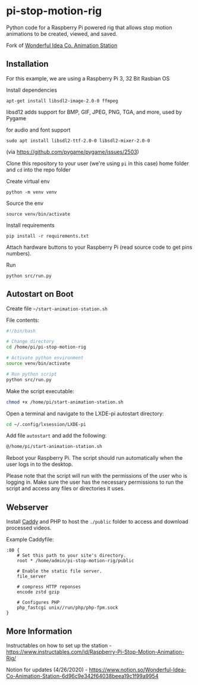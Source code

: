 # pi-stop-motion-rig

Python code for a Raspberry Pi powered rig that allows stop motion animations to be created, viewed, and saved.

Fork of [Wonderful Idea Co. Animation Station](https://github.com/wonderfulideaco/pi-stop-motion-rig)



## Installation

For this example, we are using a Raspberry Pi 3, 32 Bit Rasbian OS

Install dependencies

`apt-get install libsdl2-image-2.0-0 ffmpeg`

libsd12 adds support for BMP, GIF, JPEG, PNG, TGA, and more, used by Pygame

for audio and font support

`sudo apt install libsdl2-ttf-2.0-0 libsdl2-mixer-2.0-0`

(via https://github.com/pygame/pygame/issues/2503)

Clone this repository to your user (we're using `pi` in this case) home folder and `cd` into the repo folder

Create virtual env 

`python -m venv venv`

Source the env

`source venv/bin/activate`

Install requirements

`pip install -r requirements.txt`

Attach hardware buttons to your Raspberry Pi (read source code to get pins numbers).

Run 

`python src/run.py` 





## Autostart on Boot

Create file `~/start-animation-station.sh`

File contents: 

```sh
#!/bin/bash

# Change directory
cd /home/pi/pi-stop-motion-rig

# Activate python environment
source venv/bin/activate

# Run python script
python src/run.py
```


Make the script executable:

```sh
chmod +x /home/pi/start-animation-station.sh
```


Open a terminal and navigate to the LXDE-pi autostart directory:

```sh
cd ~/.config/lxsession/LXDE-pi
```


Add file `autostart` and add the following:

```sh
@/home/pi/start-animation-station.sh
```


Reboot your Raspberry Pi. The script should run automatically when the user logs in to the desktop.

Please note that the script will run with the permissions of the user who is logging in. Make sure the user has the necessary permissions to run the script and access any files or directories it uses.


## Webserver

Install [Caddy](https://caddyserver.com/) and PHP to host the `./public` folder to access and download processed videos.

Example Caddyfile:

```
:80 {
    # Set this path to your site's directory.
    root * /home/admin/pi-stop-motion-rig/public

    # Enable the static file server.
    file_server

    # compress HTTP reponses
    encode zstd gzip

    # Configures PHP
    php_fastcgi unix//run/php/php-fpm.sock
}
```

## More Information 

Instructables on how to set up the station - https://www.instructables.com/id/Raspberry-Pi-Stop-Motion-Animation-Rig/

Notion for updates (4/26/2020) - https://www.notion.so/Wonderful-Idea-Co-Animation-Station-6d96c9e342f64038beea19c1f99a9954
